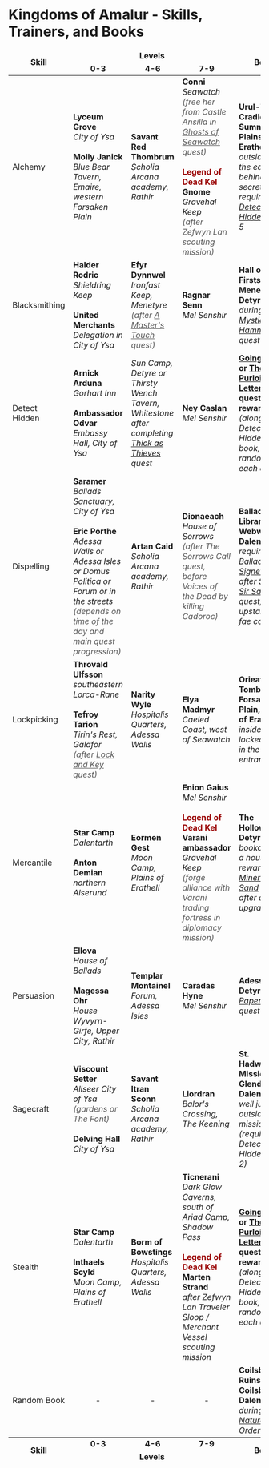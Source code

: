 # Kingdoms of Amalur - Skills, Trainers, and Books

<table>
    <thead style="text-align: center; font-weight: bold;">
        <tr>
            <td rowspan="2">Skill</td>
            <td colspan="3">Levels</td>
            <td rowspan="2">Book</td>
        </tr>
        <tr>
            <td>0-3</td>
            <td>4-6</td>
            <td>7-9</td>
        <tr>
    </thead>
    <tbody>
        <tr>
            <td>Alchemy</td>
            <td>
                <b>Lyceum Grove</b><br /><em>City of Ysa</em><br /><br />
                <b>Molly Janick</b><br /><em>Blue Bear Tavern, Emaire, western Forsaken Plain</em>
            </td>
            <td><b>Savant Red Thombrum</b><br /><em>Scholia Arcana academy, Rathir</em></td>
            <td>
                <b>Conni</b><br /><em>Seawatch</em><br /><em style="color: #555;">(free her from Castle Ansilla in <u>Ghosts of Seawatch</u> quest)</em><br /><br />
                <b style="color: #900;">Legend of Dead Kel</b><br /><b>Gnome</b><br /><em>Gravehal Keep</em><br /><em style="color: #555;">(after Zefwyn Lan scouting mission)</em>
            </td>
            <td><b>Urul-Tusk, Cradle of Summer, Plains of Erathell</b><br /><em>outside in the east, behind a secret door, requires <u>Detect Hidden</u> level 5</em></td>
        </tr>
        <tr>
            <td>Blacksmithing</td>
            <td>
                <b>Halder Rodric</b><br /><em>Shieldring Keep</em><br /><br />
                <b>United Merchants</b><br /><em>Delegation in City of Ysa</em>
            </td>
            <td><b>Efyr Dynnwel</b><br /><em>Ironfast Keep, Menetyre</em><br /><em style="color: #555;">(after <u>A Master's Touch</u> quest)</em></td>
            <td><b>Ragnar Senn</b><br /><em>Mel Senshir</em></td>
            <td><b>Hall of the Firstsworn, Menetyre, Detyre</b><br /><em>during <u>The Mystic Hammer</u> quest</em></td>
        </tr>
        <tr>
            <td>Detect Hidden</td>
            <td>
                <b>Arnick Arduna</b><br /><em>Gorhart Inn</em><br /><br />
                <b>Ambassador Odvar</b><br /><em>Embassy Hall, City of Ysa</em>
            </td>
            <td><em>Sun Camp, Detyre or Thirsty Wench Tavern, Whitestone after completing <u>Thick as Thieves</u> quest</em></td>
            <td><b>Ney Caslan</b><br /><em>Mel Senshir</em></td>
            <td><b><u>Going Rogue</u> or <u>The Purloined Letters</u> quest reward</b><br /><em>(along with Detect Hidden skill book, randomly for each quest)</em></td>
        </tr>
        <tr>
            <td>Dispelling</td>
            <td>
                <b>Saramer</b><br /><em>Ballads Sanctuary, City of Ysa</em><br /><br />
                <b>Eric Porthe</b><br /><em>Adessa Walls or Adessa Isles or Domus Politica or Forum or in the streets</em><br /><em style="color: #555;">(depends on time of the day and main quest progression)</em>
            </td>
            <td><b>Artan Caid</b><br /><em>Scholia Arcana academy, Rathir</em></td>
            <td><b>Dionaeach</b><br /><em>House of Sorrows</em><br /><em style="color: #555;">(after The Sorrows Call quest, before Voices of the Dead by killing Cadoroc)</em></td>
            <td><b>Ballads Library, Webwood, Dalentarth</b><br /><em>requires the <u>Ballads Signet Ring</u> after <u>Song of Sir Sagrell</u> quest, it's upstairs in a fae cache</em></td>
        </tr>
        <tr>
            <td>Lockpicking</td>
            <td>
                <b>Throvald Ulfsson</b><br /><em>southeastern Lorca-Rane</em><br /><br />
                <b>Tefroy Tarion</b><br /><em>Tirin's Rest, Galafor</em><br /><em style="color: #555;">(after <u>Lock and Key</u> quest)</em>
            </td>
            <td><b>Narity Wyle</b><br /><em>Hospitalis Quarters, Adessa Walls</em></td>
            <td><b>Elya Madmyr</b><br /><em>Caeled Coast, west of Seawatch</em></td>
            <td><b>Orieator's Tomb, Forsaken Plain, Plains of Erathell</b><br /><em>inside a locked chest in the entrance hall</em></td>
        </tr>
        <tr>
            <td>Mercantile</td>
            <td>
                <b>Star Camp</b><br /><em>Dalentarth</em><br /><br />
                <b>Anton Demian</b><br /><em>northern Alserund</em>
            </td>
            <td><b>Eormen Gest</b><br /><em>Moon Camp, Plains of Erathell</em></td>
            <td>
                <b>Enion Gaius</b><br /><em>Mel Senshir</em><br /><br />
                <b style="color: #900;">Legend of Dead Kel</b><br /><b>Varani ambassador</b><br /><em>Gravehal Keep</em><br /><em style="color: #555;">(forge alliance with Varani trading fortress in diplomacy mission)</em>
                </td>
            <td><b>The Hollowlands, Detyre</b><br /><em>bookcase in a house reward from <u>Miners in the Sand</u> quest, after all upgrades</em></td>
        </tr>
        <tr>
            <td>Persuasion</td>
            <td>
                <b>Ellova</b><br /><em>House of Ballads</em><br /><br />
                <b>Magessa Ohr</b><br /><em>House Wyvyrn-Girfe, Upper City, Rathir</em>
            </td>
            <td><b>Templar Montainel</b><br /><em>Forum, Adessa Isles</em></td>
            <td><b>Caradas Hyne</b><br /><em>Mel Senshir</em></td>
            <td><b>Adessa, Detyre</b><br /><em><u>Paper Trail</u> quest reward</em></td>
        </tr>
        <tr>
            <td>Sagecraft</td>
            <td>
                <b>Viscount Setter</b><br /><em>Allseer City of Ysa</em><br /><em style="color: #555;">(gardens or The Font)</em><br /><br />
                <b>Delving Hall</b><br /><em>City of Ysa</em>
            </td>
            <td><b>Savant Itran Sconn</b><br /><em>Scholia Arcana academy, Rathir</em></td>
            <td><b>Liordran</b><br /><em>Balor's Crossing, The Keening</em></td>
            <td><b>St. Hadwyn's Mission, Glendara, Dalentarth</b><br /><em>well just outside the mission (requires Detect Hidden level 2)</em></td>
        </tr>
        <tr>
            <td>Stealth</td>
            <td>
                <b>Star Camp</b><br /><em>Dalentarth</em><br /><br />
                <b>Inthaels Scyld</b><br /><em>Moon Camp, Plains of Erathell</em>
            </td>
            <td><b>Borm of Bowstings</b><br /><em>Hospitalis Quarters, Adessa Walls</em></td>
            <td>
                <b>Ticnerani</b><br /><em>Dark Glow Caverns, south of Ariad Camp, Shadow Pass</em><br /><br />
                <b style="color: #900;">Legend of Dead Kel</b><br /><b>Marten Strand</b><br /><em>after Zefwyn Lan Traveler Sloop / Merchant Vessel scouting mission</em>
            </td>
            <td><b><u>Going Rogue</u> or <u>The Purloined Letters</u> quest reward</b><br /><em>(along with Detect Hidden skill book, randomly for each quest)</em></td>
        </tr>
        <tr>
            <td>Random Book</td>
            <td style="text-align: center;">-</td>
            <td style="text-align: center;">-</td>
            <td style="text-align: center;">-</td>
            <td><b>Coilsbain Ruins, Coilsbain, Dalentarth</b><br /><em>during <u>The Natural Order</u> quest</em></td>
        </tr>
    </tbody>
    <tfoot style="text-align: center; font-weight: bold;">
        <tr>
            <td rowspan="2">Skill</td>
            <td>0-3</td>
            <td>4-6</td>
            <td>7-9</td>
            <td rowspan="2">Book</td>
        </tr>
        <tr>
            <td colspan="3">Levels</td>
        <tr>
    </tfoot>
</table>
